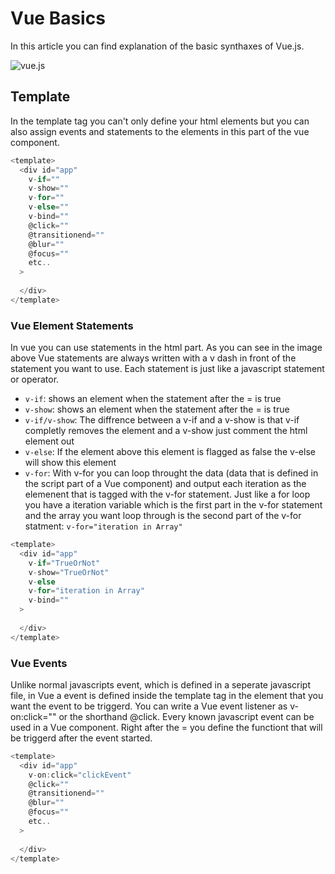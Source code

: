 # Vue Basics
In this article you can find explanation of the basic synthaxes of Vue.js.

![vue.js](https://miro.medium.com/max/1200/1*-PlqbnwqjqJi_EVmrhmuDQ.jpeg)

## Template
In the template tag you can't only define your html elements but you can also assign events and statements to the elements in this part of the vue component.
```javascript 
<template>
  <div id="app"
    v-if=""
    v-show=""
    v-for=""
    v-else=""
    v-bind=""
    @click=""
    @transitionend=""
    @blur=""
    @focus=""
    etc..
  >
    
  </div>
</template>
```
### Vue Element Statements
In vue you can use statements in the html part. As you can see in the image above Vue statements are always written with a v dash in front of the statement you want to use.
Each statement is just like a javascript statement or operator.
* `v-if`: shows an element when the statement after the = is true
* `v-show`: shows an element when the statement after the = is true
* `v-if/v-show`: The diffrence between a v-if and a v-show is that v-if completly removes the element and a v-show just comment the html element out
* `v-else`: If the element above this element is flagged as false the v-else will show this element
* `v-for`: With v-for you can loop throught the data (data that is defined in the script part of a Vue component) and output each iteration as the elemenent that is tagged with the v-for statement. Just like a for loop you have a iteration variable which is the first part in the v-for statement and the array you want loop through is the second part of the v-for statment: `v-for="iteration in Array"` 
```javascript 
<template>
  <div id="app"
    v-if="TrueOrNot"
    v-show="TrueOrNot"
    v-else
    v-for="iteration in Array"
    v-bind=""
  >
    
  </div>
</template>
```
### Vue Events
Unlike normal javascripts event, which is defined in a seperate javascript file, in Vue a event is defined inside the template tag in the element that you want the event to be triggerd. You can write a Vue event listener as v-on:click="" or the shorthand @click. Every known javascript event can be used in a Vue component. Right after the = you define the functiont that will be triggerd after the event started.
```javascript 
<template>
  <div id="app"
    v-on:click="clickEvent"
    @click=""
    @transitionend=""
    @blur=""
    @focus=""
    etc..
  >
    
  </div>
</template>
```